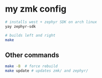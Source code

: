# my zmk config

```sh
# installs west + zephyr SDK on arch linux
yay zephyr-sdk

# builds left and right
make
```

## Other commands

```sh
make -B  # force rebuild
make update # updates zmk/ and zephyr/
```

<!--

## Docker

```sh
docker run --rm -it \
  zmkfirmware/zmk-build-arm:2.5 \
  /bin/bash
west init -l config
west update
west zephyr-export
```

